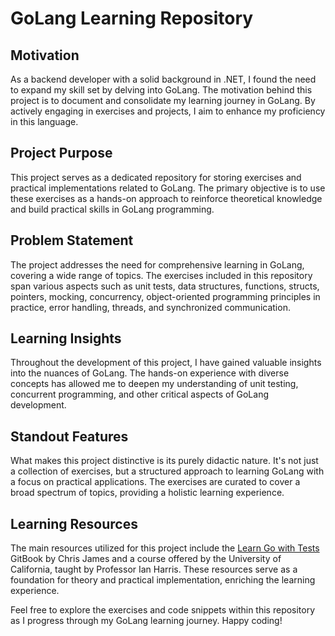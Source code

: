 # GoLang Learning Repository

## Motivation

As a backend developer with a solid background in .NET, I found the need to expand my skill set by delving into GoLang. The motivation behind this project is to document and consolidate my learning journey in GoLang. By actively engaging in exercises and projects, I aim to enhance my proficiency in this language.

## Project Purpose

This project serves as a dedicated repository for storing exercises and practical implementations related to GoLang. The primary objective is to use these exercises as a hands-on approach to reinforce theoretical knowledge and build practical skills in GoLang programming.

## Problem Statement

The project addresses the need for comprehensive learning in GoLang, covering a wide range of topics. The exercises included in this repository span various aspects such as unit tests, data structures, functions, structs, pointers, mocking, concurrency, object-oriented programming principles in practice, error handling, threads, and synchronized communication.

## Learning Insights

Throughout the development of this project, I have gained valuable insights into the nuances of GoLang. The hands-on experience with diverse concepts has allowed me to deepen my understanding of unit testing, concurrent programming, and other critical aspects of GoLang development.

## Standout Features

What makes this project distinctive is its purely didactic nature. It's not just a collection of exercises, but a structured approach to learning GoLang with a focus on practical applications. The exercises are curated to cover a broad spectrum of topics, providing a holistic learning experience.

## Learning Resources

The main resources utilized for this project include the [Learn Go with Tests](https://quii.gitbook.io/learn-go-with-tests/go-fundamentals) GitBook by Chris James and a course offered by the University of California, taught by Professor Ian Harris. These resources serve as a foundation for theory and practical implementation, enriching the learning experience.

Feel free to explore the exercises and code snippets within this repository as I progress through my GoLang learning journey. Happy coding!
